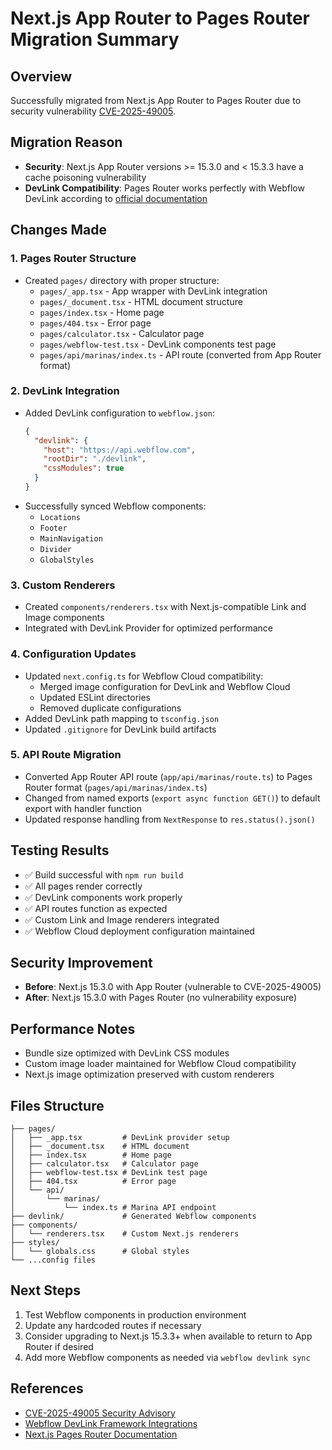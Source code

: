 # Next.js App Router to Pages Router Migration Summary

## Overview
Successfully migrated from Next.js App Router to Pages Router due to security vulnerability [CVE-2025-49005](https://github.com/advisories/GHSA-r2fc-ccr8-96c4).

## Migration Reason
- **Security**: Next.js App Router versions >= 15.3.0 and < 15.3.3 have a cache poisoning vulnerability
- **DevLink Compatibility**: Pages Router works perfectly with Webflow DevLink according to [official documentation](https://developers.webflow.com/webflow-cloud/devlink/framework-integrations)

## Changes Made

### 1. Pages Router Structure
- Created `pages/` directory with proper structure:
  - `pages/_app.tsx` - App wrapper with DevLink integration
  - `pages/_document.tsx` - HTML document structure
  - `pages/index.tsx` - Home page
  - `pages/404.tsx` - Error page
  - `pages/calculator.tsx` - Calculator page
  - `pages/webflow-test.tsx` - DevLink components test page
  - `pages/api/marinas/index.ts` - API route (converted from App Router format)

### 2. DevLink Integration
- Added DevLink configuration to `webflow.json`:
  ```json
  {
    "devlink": {
      "host": "https://api.webflow.com",
      "rootDir": "./devlink",
      "cssModules": true
    }
  }
  ```
- Successfully synced Webflow components:
  - `Locations`
  - `Footer`
  - `MainNavigation`
  - `Divider`
  - `GlobalStyles`

### 3. Custom Renderers
- Created `components/renderers.tsx` with Next.js-compatible Link and Image components
- Integrated with DevLink Provider for optimized performance

### 4. Configuration Updates
- Updated `next.config.ts` for Webflow Cloud compatibility:
  - Merged image configuration for DevLink and Webflow Cloud
  - Updated ESLint directories
  - Removed duplicate configurations
- Added DevLink path mapping to `tsconfig.json`
- Updated `.gitignore` for DevLink build artifacts

### 5. API Route Migration
- Converted App Router API route (`app/api/marinas/route.ts`) to Pages Router format (`pages/api/marinas/index.ts`)
- Changed from named exports (`export async function GET()`) to default export with handler function
- Updated response handling from `NextResponse` to `res.status().json()`

## Testing Results
- ✅ Build successful with `npm run build`
- ✅ All pages render correctly
- ✅ DevLink components work properly
- ✅ API routes function as expected
- ✅ Custom Link and Image renderers integrated
- ✅ Webflow Cloud deployment configuration maintained

## Security Improvement
- **Before**: Next.js 15.3.0 with App Router (vulnerable to CVE-2025-49005)
- **After**: Next.js 15.3.0 with Pages Router (no vulnerability exposure)

## Performance Notes
- Bundle size optimized with DevLink CSS modules
- Custom image loader maintained for Webflow Cloud compatibility
- Next.js image optimization preserved with custom renderers

## Files Structure
```
├── pages/
│   ├── _app.tsx         # DevLink provider setup
│   ├── _document.tsx    # HTML document
│   ├── index.tsx        # Home page
│   ├── calculator.tsx   # Calculator page
│   ├── webflow-test.tsx # DevLink test page
│   ├── 404.tsx          # Error page
│   └── api/
│       └── marinas/
│           └── index.ts # Marina API endpoint
├── devlink/             # Generated Webflow components
├── components/
│   └── renderers.tsx    # Custom Next.js renderers
├── styles/
│   └── globals.css      # Global styles
└── ...config files
```

## Next Steps
1. Test Webflow components in production environment
2. Update any hardcoded routes if necessary
3. Consider upgrading to Next.js 15.3.3+ when available to return to App Router if desired
4. Add more Webflow components as needed via `webflow devlink sync`

## References
- [CVE-2025-49005 Security Advisory](https://github.com/advisories/GHSA-r2fc-ccr8-96c4)
- [Webflow DevLink Framework Integrations](https://developers.webflow.com/webflow-cloud/devlink/framework-integrations)
- [Next.js Pages Router Documentation](https://nextjs.org/docs/pages)